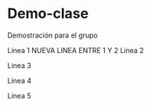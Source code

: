 # Demo-clase
Demostración para el grupo

Linea 1
NUEVA LINEA ENTRE 1 Y 2
Linea 2

Linea 3

Linea 4

Linea 5
